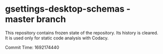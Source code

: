 # gsettings-desktop-schemas - master branch

This repository contains frozen state of the repository.
Its history is cleared. It is used only for static code
analysis with Codacy.

Commit Time: 1692174440